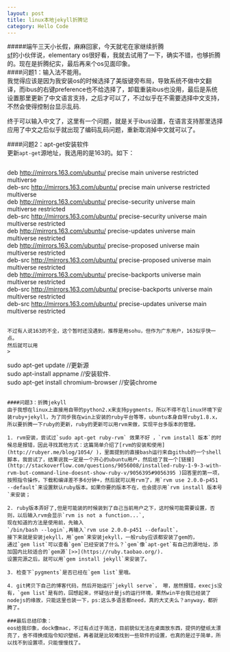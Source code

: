 ```yaml
---
layout: post
title: linux本地jekyll折腾记
category: Hello Code
---
```


#####端午三天小长假，麻麻回家，今天就宅在家继续折腾  
[sf](http://sf.gg)的小伙伴说，elementary os很好看，我就去试用了一下，确实不错，也够折腾的。现在是折腾纪实，最后再来个os见面印象。  
####问题1：输入法不能用。  
我觉得应该是因为我安装os的时候选择了美版键旁布局，导致系统不做中文翻译，而ibus的右键preference也不给选择了，卸载重装ibus也没用，最后是系统设置那里更新了中文语言支持，之后才可以了，不过似乎在不需要选择中文支持，不然会使得控制台显示乱码.
  
终于可以输入中文了，这里有一个问题，就是关于ibus设置，在语言支持那里选择应用了中文之后似乎就出现了编码乱码问题，重新取消掉中文就可以了。

####问题2：apt-get安装软件  
更新`apt-get`源地址，我选用的是163的。如下：  
> ```
deb http://mirrors.163.com/ubuntu/ precise main universe restricted multiverse   
deb-src http://mirrors.163.com/ubuntu/ precise main universe restricted multiverse    
deb http://mirrors.163.com/ubuntu/ precise-security universe main multiverse restricted    
deb-src http://mirrors.163.com/ubuntu/ precise-security universe main multiverse restricted    
deb http://mirrors.163.com/ubuntu/ precise-updates universe main multiverse restricted    
deb http://mirrors.163.com/ubuntu/ precise-proposed universe main multiverse restricted    
deb-src http://mirrors.163.com/ubuntu/ precise-proposed universe main multiverse restricted    
deb http://mirrors.163.com/ubuntu/ precise-backports universe main multiverse restricted    
deb-src http://mirrors.163.com/ubuntu/ precise-backports universe main multiverse restricted    
deb-src http://mirrors.163.com/ubuntu/ precise-updates universe main multiverse restricted   
```    

不过有人说163的不全，这个暂时还没遇到，推荐是用sohu，但作为广东用户，163似乎快一点。  
然后就可以用 
>
```  
sudo apt-get update //更新源  
sudo apt-install appname //安装软件.  
sudo apt-get install chromium-browser //安装chrome  
```  
 
####问题3：折腾jekyll  
由于我想在linux上直接用自带的python2.x来支持pygments，所以不得不在linux环境下安装ruby+jekyll，为了同步我在win上安装的ruby平台等等，ubuntu本身自带ruby1.8.x，所以要折腾一下ruby的更新，ruby的更新可以用rvm来做，实现平台多版本的管理。  

1. rvm安装，尝试过`sudo apt-get ruby-rvm` 效果不好 ，`rvm install 版本`的时候总是报错，因此寻找其他方式：这篇简单介绍了[rvm的安装和使用](http://rubyer.me/blog/1054/ )，里面提到的直接bash运行来自github的一个shell脚本，我尝试了，结果说我一定是一个开心的ubuntu用户，然后给了我一个[链接](http://stackoverflow.com/questions/9056008/installed-ruby-1-9-3-with-rvm-but-command-line-doesnt-show-ruby-v/9056395#9056395 )回答里的第一项，按照指令操作，下载和编译差不多6分钟+，然后就可以用rvm了，用`rvm use 2.0.0-p451 --default`来设置默认ruby版本。如果你要的版本不在，也会提示用`rvm install 版本号`来安装；  

2. ruby版本弄好了,但是可能装的时候装到了自己当前用户之下，这时候可能需要设置，否则，以后输入rvm会显示`rvm is not a function...`,  
现在知道的方法是使用前，先输入  
`/bin/bash --login`,再输入`rvm use 2.0.0-p451 --default`，  
接下来就是安装jekyll，用`gem`来安装jekyll，一般ruby应该都安装了gem的，  
通过`gem list`可以查看`gem`已经安装了什么？`gem`像`apt-get`有自己的源地址，添加国内比较适合的`gem源`[>>](https://ruby.taobao.org/).  
设置完源之后，就可以用`gem install jekyll`来安装了。

3. 检查下`pygments`是否已经在`gem list`里哦。 

4. git拷贝下自己的博客代码，然后开始运行`jekyll serve`， 嚓，居然报错，execjs没有，`gem list`是有的，回想起来，怀疑估计是js的运行环境，果然win平台我已经装了nodejs的缘故，只能这里也装一下，ps:这么多语言都need，真的大丈夫么？anyway，都折腾了。
 
###最后总结印象：  
eos给我印象，dock像mac，不过有点过于简洁，目前貌似无法在桌面放东西，提供的壁纸太漂亮了，舍不得换成指令知识壁纸，再者就是比较难找到一些软件的设置，也真的是过于简单，所以找不到设置项，只能慢慢找了。  


